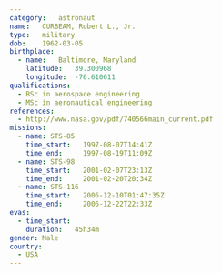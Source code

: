 ```yaml
---
category:	astronaut
name:	CURBEAM, Robert L., Jr.
type:	military
dob:	1962-03-05
birthplace:
  - name:	Baltimore, Maryland
    latitude:	39.300968
    longitude:	-76.610611
qualifications:
  - BSc in aerospace engineering
  - MSc in aeronautical engineering
references:
  - http://www.nasa.gov/pdf/740566main_current.pdf
missions:
  - name: STS-85
    time_start:   1997-08-07T14:41Z
    time_end:     1997-08-19T11:09Z
  - name: STS-98
    time_start:   2001-02-07T23:13Z
    time_end:     2001-02-20T20:34Z
  - name: STS-116
    time_start:   2006-12-10T01:47:35Z
    time_end:     2006-12-22T22:33Z
evas:
  - time_start: 
    duration:   45h34m
gender:	Male
country:
  - USA
---
```

